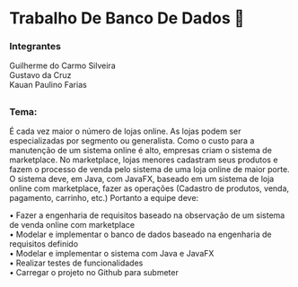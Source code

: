  <h1> Trabalho De Banco De Dados 🎲 </h1>

### Integrantes 
Guilherme do Carmo Silveira <br> 
Gustavo da Cruz <br>
Kauan Paulino Farias
##
### Tema:

  É cada vez maior o número de lojas online. As lojas podem ser especializadas por segmento ou
  generalista.
  Como o custo para a manutenção de um sistema online é alto, empresas criam o sistema de
  marketplace. No marketplace, lojas menores cadastram seus produtos e fazem o processo de
  venda pelo sistema de uma loja online de maior porte.
  O sistema deve, em Java, com JavaFX, baseado em um sistema de loja online com marketplace,
  fazer as operações (Cadastro de produtos, venda, pagamento, carrinho, etc.)
  Portanto a equipe deve:

  • Fazer a engenharia de requisitos baseado na observação de um sistema de venda
  online com marketplace <br>
  • Modelar e implementar o banco de dados baseado na engenharia de requisitos
  definido <br>
  • Modelar e implementar o sistema com Java e JavaFX <br>
  • Realizar testes de funcionalidades <br>
  • Carregar o projeto no Github para submeter <br>
